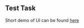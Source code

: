 ## Test Task

Short demo of UI can be found [here](https://www.loom.com/share/1c1d0e7300aa495ab4614e928afb63d5)
